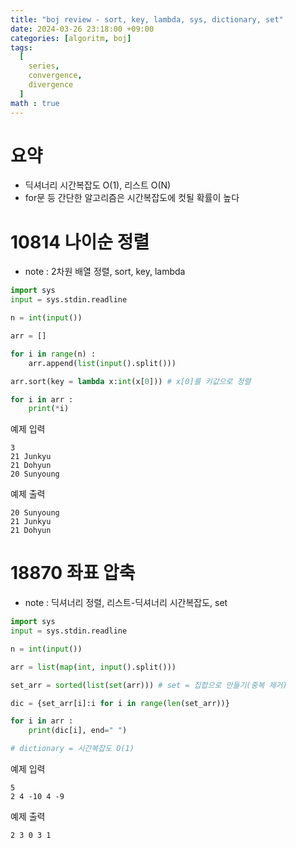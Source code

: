 ```yaml
---
title: "boj review - sort, key, lambda, sys, dictionary, set"
date: 2024-03-26 23:18:00 +09:00
categories: [algoritm, boj]
tags:
  [
    series,
    convergence,
    divergence
  ]
math : true
---
```


# 요약

- 딕셔너리 시간복잡도 O(1), 리스트 O(N)
- for문 등 간단한 알고리즘은 시간복잡도에 컷될 확률이 높다

# 10814 나이순 정렬

- note : 2차원 배열 정렬, sort, key, lambda

```python
import sys
input = sys.stdin.readline

n = int(input())

arr = []

for i in range(n) :
    arr.append(list(input().split()))

arr.sort(key = lambda x:int(x[0])) # x[0]를 키값으로 정렬

for i in arr :
    print(*i)
```
예제 입력
```text
3
21 Junkyu
21 Dohyun
20 Sunyoung
```
예제 출력
```text
20 Sunyoung
21 Junkyu
21 Dohyun
```

# 18870 좌표 압축

- note : 딕셔너리 정렬, 리스트-딕셔너리 시간복잡도, set

```python
import sys
input = sys.stdin.readline

n = int(input())

arr = list(map(int, input().split()))

set_arr = sorted(list(set(arr))) # set = 집합으로 만들기(중복 제거)

dic = {set_arr[i]:i for i in range(len(set_arr))}

for i in arr :
    print(dic[i], end=" ")

# dictionary = 시간복잡도 O(1)
```
예제 입력
```text
5
2 4 -10 4 -9
```
예제 출력
```text
2 3 0 3 1
```